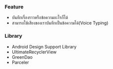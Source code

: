 ### Feature
- บันทึกเรื่องราวหรือข้อความอะไรก็ได้
- สามารถใช้เสียงของเราบันทึกเป็นข้อความได้(Voice Typing)

### Library
- Android Design Support Library
- UltimateRecyclerView
- GreenDao
- Parceler
